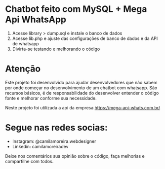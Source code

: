 # Chatbot feito com MySQL + Mega Api WhatsApp

1. Acesse library > dump.sql e instale o banco de dados
2. Acesse lib.php e ajuste das configurações de banco de dados e da API de whatsapp
3. Divirta-se testando e melhorando o código

# Atenção

Este projeto foi desenvolvido para ajudar desenvolvedores que não sabem por onde começar no desenvolvimento de um chatbot com whatsapp.
São recursos básicos, é de responsabilidade do desenvolver entender o código fonte e melhorar conforme sua necessidade.

Neste projeto foi utilizada a api da empresa https://mega-api-whats.com.br/

# Segue nas redes socias:

- Instagram: @camilamoreira.webdesigner
- Linkedin: camilamoreiradev

Deixe nos comentários sua opinião sobre o código, faça melhorias e compartilhe com todos.
